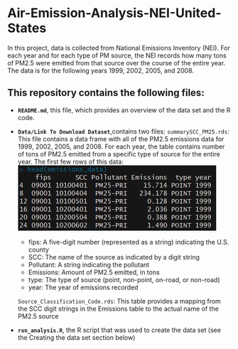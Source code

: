 # Air-Emission-Analysis-NEI-United-States

In this project, data is collected from National Emissions Inventory (NEI).
For each year and for each type of PM source, the NEI records how many tons of PM2.5 were emitted from that source over the course of the entire year. The data is for the following years 1999, 2002, 2005, and 2008.

## This repository contains the following files:

* **`README.md`**, this file, which provides an overview of the data set and the R code.
* **`Data/Link To Download Dataset`**,contains two files: 
     `summarySCC_PM25.rds`: This file contains a data frame with all of the PM2.5 emissions data for 1999, 2002, 2005, and 2008. For each       year, the table contains number of tons of PM2.5 emitted from a specific type of source for the entire year.
     The first few rows of this data:
     ![](Images/Head-SCC.JPG)
     
     * fips: A five-digit number (represented as a string) indicating the U.S. county
     * SCC: The name of the source as indicated by a digit string 
     * Pollutant: A string indicating the pollutant
     * Emissions: Amount of PM2.5 emitted, in tons
     * type: The type of source (point, non-point, on-road, or non-road)
     * year: The year of emissions recorded
     
     
     `Source_Classification_Code.rds`: This table provides a mapping from the SCC digit strings in the Emissions table to the actual name of the PM2.5 source
     
* **`run_analysis.R`**, the R script that was used to create the data set (see the Creating the data set section below)
